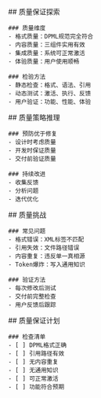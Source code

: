 <thought>
  <exploration>
    ## 质量保证探索

    ### 质量维度
    - 格式质量：DPML规范完全符合
    - 内容质量：三组件实用有效
    - 集成质量：系统可正常激活
    - 体验质量：用户使用顺畅

    ### 检验方法
    - 静态检查：格式、语法、引用
    - 动态测试：激活、执行、反馈
    - 用户验证：功能、性能、体验
  </exploration>

  <reasoning>
    ## 质量策略推理

    ### 预防优于修复
    - 设计时考虑质量
    - 开发时保证质量
    - 交付前验证质量

    ### 持续改进
    - 收集反馈
    - 分析问题
    - 迭代优化
  </reasoning>

  <challenge>
    ## 质量挑战

    ### 常见问题
    - 格式错误：XML标签不匹配
    - 引用失效：文件路径错误
    - 内容重复：违反单一真相源
    - Token爆炸：写入通用知识

    ### 验证方法
    - 每次修改后测试
    - 交付前完整检查
    - 用户反馈后跟踪
  </challenge>

  <plan>
    ## 质量保证计划

    ### 检查清单
    - [ ] DPML格式正确
    - [ ] 引用路径有效
    - [ ] 无内容重复
    - [ ] 无通用知识
    - [ ] 可正常激活
    - [ ] 功能符合预期
  </plan>
</thought>